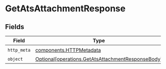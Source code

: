 # GetAtsAttachmentResponse


## Fields

| Field                                                                                                        | Type                                                                                                         | Required                                                                                                     | Description                                                                                                  |
| ------------------------------------------------------------------------------------------------------------ | ------------------------------------------------------------------------------------------------------------ | ------------------------------------------------------------------------------------------------------------ | ------------------------------------------------------------------------------------------------------------ |
| `http_meta`                                                                                                  | [components.HTTPMetadata](../../models/components/httpmetadata.md)                                           | :heavy_check_mark:                                                                                           | N/A                                                                                                          |
| `object`                                                                                                     | [Optional[operations.GetAtsAttachmentResponseBody]](../../models/operations/getatsattachmentresponsebody.md) | :heavy_minus_sign:                                                                                           | N/A                                                                                                          |